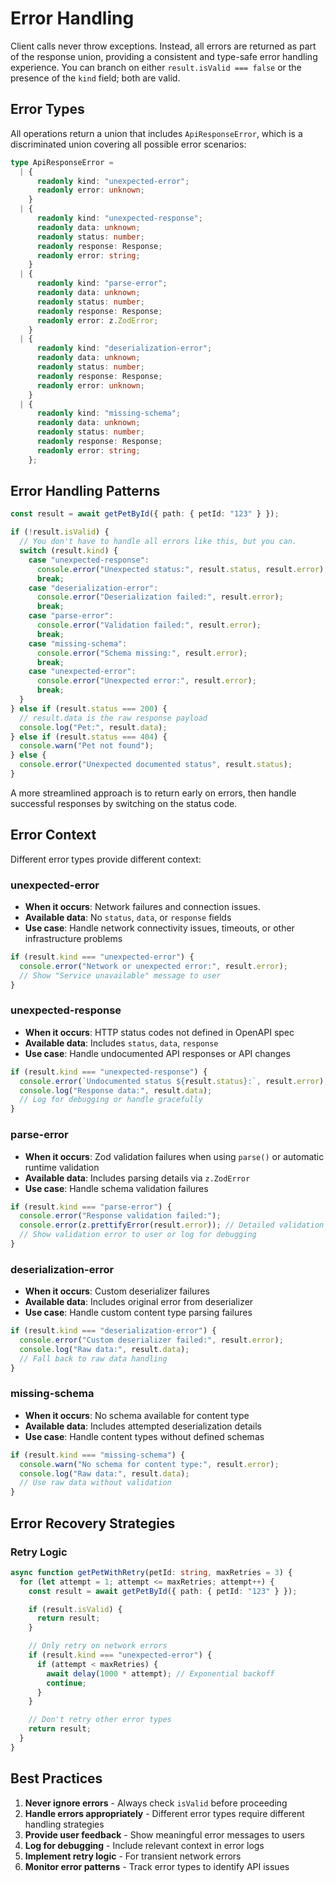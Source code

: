 # Error Handling

Client calls never throw exceptions. Instead, all errors are returned as part of
the response union, providing a consistent and type-safe error handling
experience. You can branch on either `result.isValid === false` or the presence
of the `kind` field; both are valid.

## Error Types

All operations return a union that includes `ApiResponseError`, which is a
discriminated union covering all possible error scenarios:

```ts
type ApiResponseError =
  | {
      readonly kind: "unexpected-error";
      readonly error: unknown;
    }
  | {
      readonly kind: "unexpected-response";
      readonly data: unknown;
      readonly status: number;
      readonly response: Response;
      readonly error: string;
    }
  | {
      readonly kind: "parse-error";
      readonly data: unknown;
      readonly status: number;
      readonly response: Response;
      readonly error: z.ZodError;
    }
  | {
      readonly kind: "deserialization-error";
      readonly data: unknown;
      readonly status: number;
      readonly response: Response;
      readonly error: unknown;
    }
  | {
      readonly kind: "missing-schema";
      readonly data: unknown;
      readonly status: number;
      readonly response: Response;
      readonly error: string;
    };
```

## Error Handling Patterns

```ts
const result = await getPetById({ path: { petId: "123" } });

if (!result.isValid) {
  // You don't have to handle all errors like this, but you can.
  switch (result.kind) {
    case "unexpected-response":
      console.error("Unexpected status:", result.status, result.error);
      break;
    case "deserialization-error":
      console.error("Deserialization failed:", result.error);
      break;
    case "parse-error":
      console.error("Validation failed:", result.error);
      break;
    case "missing-schema":
      console.error("Schema missing:", result.error);
      break;
    case "unexpected-error":
      console.error("Unexpected error:", result.error);
      break;
  }
} else if (result.status === 200) {
  // result.data is the raw response payload
  console.log("Pet:", result.data);
} else if (result.status === 404) {
  console.warn("Pet not found");
} else {
  console.error("Unexpected documented status", result.status);
}
```

A more streamlined approach is to return early on errors, then handle successful
responses by switching on the status code.

## Error Context

Different error types provide different context:

### unexpected-error

- **When it occurs**: Network failures and connection issues.
- **Available data**: No `status`, `data`, or `response` fields
- **Use case**: Handle network connectivity issues, timeouts, or other
  infrastructure problems

```ts
if (result.kind === "unexpected-error") {
  console.error("Network or unexpected error:", result.error);
  // Show "Service unavailable" message to user
}
```

### unexpected-response

- **When it occurs**: HTTP status codes not defined in OpenAPI spec
- **Available data**: Includes `status`, `data`, `response`
- **Use case**: Handle undocumented API responses or API changes

```ts
if (result.kind === "unexpected-response") {
  console.error(`Undocumented status ${result.status}:`, result.error);
  console.log("Response data:", result.data);
  // Log for debugging or handle gracefully
}
```

### parse-error

- **When it occurs**: Zod validation failures when using `parse()` or automatic
  runtime validation
- **Available data**: Includes parsing details via `z.ZodError`
- **Use case**: Handle schema validation failures

```ts
if (result.kind === "parse-error") {
  console.error("Response validation failed:");
  console.error(z.prettifyError(result.error)); // Detailed validation errors
  // Show validation error to user or log for debugging
}
```

### deserialization-error

- **When it occurs**: Custom deserializer failures
- **Available data**: Includes original error from deserializer
- **Use case**: Handle custom content type parsing failures

```ts
if (result.kind === "deserialization-error") {
  console.error("Custom deserializer failed:", result.error);
  console.log("Raw data:", result.data);
  // Fall back to raw data handling
}
```

### missing-schema

- **When it occurs**: No schema available for content type
- **Available data**: Includes attempted deserialization details
- **Use case**: Handle content types without defined schemas

```ts
if (result.kind === "missing-schema") {
  console.warn("No schema for content type:", result.error);
  console.log("Raw data:", result.data);
  // Use raw data without validation
}
```

## Error Recovery Strategies

### Retry Logic

```ts
async function getPetWithRetry(petId: string, maxRetries = 3) {
  for (let attempt = 1; attempt <= maxRetries; attempt++) {
    const result = await getPetById({ path: { petId: "123" } });

    if (result.isValid) {
      return result;
    }

    // Only retry on network errors
    if (result.kind === "unexpected-error") {
      if (attempt < maxRetries) {
        await delay(1000 * attempt); // Exponential backoff
        continue;
      }
    }

    // Don't retry other error types
    return result;
  }
}
```

## Best Practices

1. **Never ignore errors** - Always check `isValid` before proceeding
1. **Handle errors appropriately** - Different error types require different
   handling strategies
1. **Provide user feedback** - Show meaningful error messages to users
1. **Log for debugging** - Include relevant context in error logs
1. **Implement retry logic** - For transient network errors
1. **Monitor error patterns** - Track error types to identify API issues
